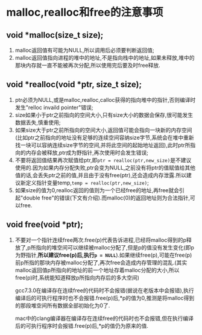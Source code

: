 # malloc,realloc和free的注意事项



## void *malloc(size_t size);

1. malloc返回值有可能为NULL,所以调用后必须要判断返回值;
2. malloc返回值指向进程的堆中的地址,不是指向栈中的地址,如果未释放,堆中的那块内存就一直不能被再次分配,所以使用完后要及时free释放.



## void *realloc(void *ptr, size_t size);

1. ptr必须为NULL,或是malloc,realloc,calloc获得的指向堆中的指针,否则编译时发生"relloc invaild pointer"错误;
2. size如果小于ptr之前指向的空间大小,只有size大小的数据会保存,很可能发生数据丢失,慎重使用;
3. 如果size大于ptr之前所指向的空间大小,返回值可能会指向一块新的内存空间(比如ptr之前指向的地址没有足够的连续空间容纳size字节,系统会在堆中重新找一块可以容纳连续size字节的空间,并将此空间的起始地址返回),此时ptr所指向的内存会被释放,ptr成为野指针,再次使用时会发生错误;
4. 不要将返回值结果再次赋值给ptr,即`ptr = realloc(ptr,new_size)`是不建议使用的.因为如果内存分配失败,ptr会变为NULL,之前没有将ptr的值赋值给其他值的话,会丢失ptr之前的值,并且由于没有free(ptr),还会造成内存泄露.所以建议新定义指针变量temp,`temp = realloc(ptr,new_size)`;
5. 如果size的值为0,realloc返回的值则为一个已经free的地址,再free就会引起"double free"的错误(下文有介绍).而malloc(0)的返回地址则为合法指针,可以free.



## void free(void *ptr);

1. 不要对一个指针连续free两次.free(p)代表告诉进程,已经将malloc得到的p释放了,p所指向的堆空间可以继续被malloc分配了,但是p的值没有发生变化(即p为野指针,**所以建议free(p)后,执行`p = NULL`**).如果继续free(p),可能在free(p)前p所指的那块内存被malloc分配了,再次free会造成内存管理的混乱.(其实malloc返回值p所指向的地址的前一个地址存着malloc分配的大小,所以free(p)时,系统能知道释放p所指向内存后的多大空间)

   gcc7.3.0在编译存在连续free的代码时不会报错(据说在老版本中会报错),执行编译后的可执行程序时也不会报错.free(p)后,*p的值为0,推测是将malloc得到的那段堆空间所有数据全部初始化为0了.

   mac中的clang编译器在编译存在连续free的代码时也不会报错,但在执行编译后的可执行程序时会报错.free(p)后,*p的值仍为原来的值.